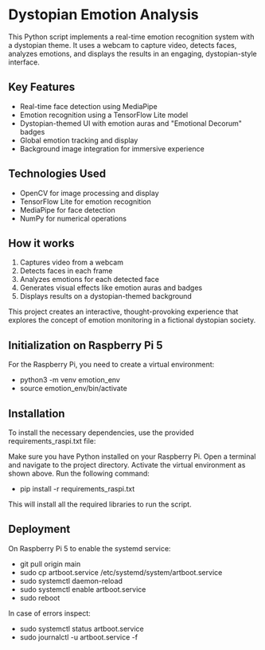 # Dystopian Emotion Analysis

This Python script implements a real-time emotion recognition system with a dystopian theme. It uses a webcam to capture video, detects faces, analyzes emotions, and displays the results in an engaging, dystopian-style interface.

## Key Features

- Real-time face detection using MediaPipe
- Emotion recognition using a TensorFlow Lite model
- Dystopian-themed UI with emotion auras and "Emotional Decorum" badges
- Global emotion tracking and display
- Background image integration for immersive experience

## Technologies Used

- OpenCV for image processing and display
- TensorFlow Lite for emotion recognition
- MediaPipe for face detection
- NumPy for numerical operations

## How it works

1. Captures video from a webcam
2. Detects faces in each frame
3. Analyzes emotions for each detected face
4. Generates visual effects like emotion auras and badges
5. Displays results on a dystopian-themed background

This project creates an interactive, thought-provoking experience that explores the concept of emotion monitoring in a fictional dystopian society.

## Initialization on Raspberry Pi 5

For the Raspberry Pi, you need to create a virtual environment:
- python3 -m venv emotion_env
- source emotion_env/bin/activate
  
## Installation
To install the necessary dependencies, use the provided requirements_raspi.txt file:

Make sure you have Python installed on your Raspberry Pi.
Open a terminal and navigate to the project directory.
Activate the virtual environment as shown above.
Run the following command:
- pip install -r requirements_raspi.txt
  
This will install all the required libraries to run the script.

## Deployment

On Raspberry Pi 5 to enable the systemd service:
- git pull origin main
- sudo cp artboot.service /etc/systemd/system/artboot.service
- sudo systemctl daemon-reload
- sudo systemctl enable artboot.service
- sudo reboot

In case of errors inspect:
- sudo systemctl status artboot.service
- sudo journalctl -u artboot.service -f

